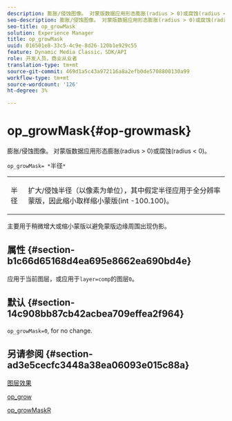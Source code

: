 ```yaml
---
description: 膨胀/侵蚀图像。 对蒙版数据应用形态膨胀(radius > 0)或腐蚀(radius < 0)。
seo-description: 膨胀/侵蚀图像。 对蒙版数据应用形态膨胀(radius > 0)或腐蚀(radius < 0)。
seo-title: op_growMask
solution: Experience Manager
title: op_growMask
uuid: 016501e8-33c5-4c9e-8d26-120b1e929c55
feature: Dynamic Media Classic，SDK/API
role: 开发人员，商业从业者
translation-type: tm+mt
source-git-commit: 469d1a5c43a972116a8a2efb0de5708800130a99
workflow-type: tm+mt
source-wordcount: '126'
ht-degree: 3%

---
```



# op_growMask{#op-growmask}

膨胀/侵蚀图像。 对蒙版数据应用形态膨胀(radius > 0)或腐蚀(radius &lt; 0)。

`op_growMask= *`半径`*`

<table id="simpletable_3BAA4523D29E447FA7A4C9009B3E8344"> 
 <tr class="strow"> 
  <td class="stentry"> <p><span class="varname"> 半径</span> </p> </td> 
  <td class="stentry"> <p>扩大/侵蚀半径（以像素为单位），其中假定半径应用于全分辨率蒙版，因此缩小取样缩小蒙版(int -100.100)。 </p></td> 
 </tr> 
</table>

主要用于稍微增大或缩小蒙版以避免蒙版边缘周围出现伪影。

## 属性 {#section-b1c66d65168d4ea695e8662ea690bd4e}

应用于当前图层，或应用于`layer=comp`的图层`0`。

## 默认 {#section-14c908bb87cb42acbea709effea2f964}

`op_growMask=0`, for no change.

## 另请参阅 {#section-ad3e5cecfc3448a38ea06093e015c88a}

[图层效果](../../../../../is-api/http-ref/image-serving-api-ref/c-http-protocol-reference/c-syntax-and-features/r-layer-effects.md#reference-82a6b5311b3d4471ad2799adb3b2201c)

[op_grow](../../../../../is-api/http-ref/image-serving-api-ref/c-http-protocol-reference/c-command-reference/r-op-grow.md#reference-f95f3291c78c42b9a34b1b7e177e739a)

[op_growMaskR](../../../../../is-api/http-ref/image-serving-api-ref/c-http-protocol-reference/c-command-reference/r-op-growmaskr.md#reference-8092864159ae43c490821b9590d7709a)
